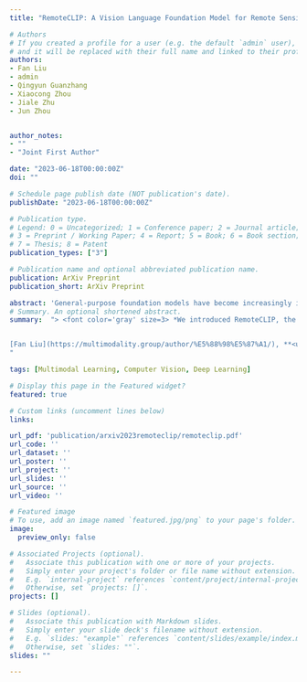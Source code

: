 ```yaml
---
title: "RemoteCLIP: A Vision Language Foundation Model for Remote Sensing"

# Authors
# If you created a profile for a user (e.g. the default `admin` user), write the username (folder name) here 
# and it will be replaced with their full name and linked to their profile.
authors:
- Fan Liu
- admin
- Qingyun Guanzhang
- Xiaocong Zhou
- Jiale Zhu
- Jun Zhou


author_notes:
- ""
- "Joint First Author"

date: "2023-06-18T00:00:00Z"
doi: ""

# Schedule page publish date (NOT publication's date).
publishDate: "2023-06-18T00:00:00Z"

# Publication type.
# Legend: 0 = Uncategorized; 1 = Conference paper; 2 = Journal article;
# 3 = Preprint / Working Paper; 4 = Report; 5 = Book; 6 = Book section;
# 7 = Thesis; 8 = Patent
publication_types: ["3"]

# Publication name and optional abbreviated publication name.
publication: ArXiv Preprint
publication_short: ArXiv Preprint

abstract: 'General-purpose foundation models have become increasingly important in the field of artificial intelligence. While self-supervised learning (SSL) and Masked Image Modeling (MIM) have led to promising results in building such foundation models for remote sensing, these models primarily learn low-level features, require annotated data for fine-tuning, and not applicable for retrieval and zero-shot applications due to the lack of language understanding. In response to these limitations, we propose RemoteCLIP, the first vision-language foundation model for remote sensing that aims to learn robust visual features with rich semantics, as well as aligned text embeddings for seamless downstream application. To address the scarcity of pre-training data, we leverage data scaling, converting heterogeneous annotations based on Box-to-Caption (B2C) and Mask-to-Box (M2B) conversion, and further incorporating UAV imagery, resulting a 12xlarger pretraining dataset. RemoteCLIP can be applied to a variety of downstream tasks, including zero-shot image classification, linear probing, k-NN classification, few-shot classification, image-text retrieval, and object counting. Evaluations on 16 datasets, including a newly introduced RemoteCount benchmark to test the object counting ability, show that RemoteCLIP consistently outperforms baseline foundation models across different model scales. Impressively, RemoteCLIP outperform previous SoTA by 9.14% mean recall on RSICD dataset and by 8.92% on RSICD dataset. For zero-shot classification, our RemoteCLIP outperform CLIP baseline by up to 6.39% average accuracy on 12 downstream datasets.'
# Summary. An optional shortened abstract.
summary:  "> <font color='gray' size=3> *We introduced RemoteCLIP, the first general-purpose vision-language foundation model for remote sensing. RemoteCLIP outperform previous image-text retrieval SoTA by 9.14% mean recall on RSICD dataset and by 8.92% on RSICD dataset. For zero-shot classification, our RemoteCLIP outperform CLIP baseline by up to 6.39% average accuracy on 12 downstream datasets.*</font>


[Fan Liu](https://multimodality.group/author/%E5%88%98%E5%87%A1/), **<u>Delong Chen</u>** (joint first author), Qingyun Guanzhang, Xiaocong Zhou, Jiale Zhu, [Jun Zhou](https://experts.griffith.edu.au/7205-jun-zhou). *Arxiv Preprint* 2023.
"

tags: [Multimodal Learning, Computer Vision, Deep Learning]

# Display this page in the Featured widget?
featured: true

# Custom links (uncomment lines below)
links:

url_pdf: 'publication/arxiv2023remoteclip/remoteclip.pdf'
url_code: ''
url_dataset: ''
url_poster: ''
url_project: ''
url_slides: ''
url_source: ''
url_video: ''

# Featured image
# To use, add an image named `featured.jpg/png` to your page's folder. 
image:
  preview_only: false

# Associated Projects (optional).
#   Associate this publication with one or more of your projects.
#   Simply enter your project's folder or file name without extension.
#   E.g. `internal-project` references `content/project/internal-project/index.md`.
#   Otherwise, set `projects: []`.
projects: []

# Slides (optional).
#   Associate this publication with Markdown slides.
#   Simply enter your slide deck's filename without extension.
#   E.g. `slides: "example"` references `content/slides/example/index.md`.
#   Otherwise, set `slides: ""`.
slides: ""

---
```


